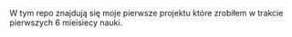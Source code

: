 W tym repo znajdują się moje pierwsze projektu które zrobiłem w trakcie pierwszych 6 mieisiecy nauki.
